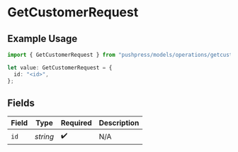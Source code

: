 # GetCustomerRequest

## Example Usage

```typescript
import { GetCustomerRequest } from "pushpress/models/operations/getcustomer.js";

let value: GetCustomerRequest = {
  id: "<id>",
};
```

## Fields

| Field              | Type               | Required           | Description        |
| ------------------ | ------------------ | ------------------ | ------------------ |
| `id`               | *string*           | :heavy_check_mark: | N/A                |